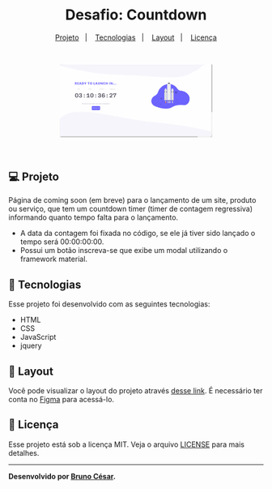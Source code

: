<h1 align="center">
  <span>Desafio: Countdown</span>
</h1>

<p align="center">
  <a href="#-projeto">Projeto</a>&nbsp;&nbsp;&nbsp;|&nbsp;&nbsp;&nbsp;
  <a href="#-tecnologias">Tecnologias</a>&nbsp;&nbsp;&nbsp;|&nbsp;&nbsp;&nbsp;
  <a href="#-layout">Layout</a>&nbsp;&nbsp;&nbsp;|&nbsp;&nbsp;&nbsp;
  <a href="#memo-licença">Licença</a>
</p>

<br>

<p align="center">
  <img alt="layout" src="./images/layout.gif" width="60%">
</p>

<br>

## 💻 Projeto

Página de coming soon (em breve) para o lançamento de um site, produto ou serviço, que tem um countdown timer (timer de contagem regressiva) informando quanto tempo falta para o lançamento.

* A data da contagem foi fixada no código, se ele já tiver sido lançado o tempo será 00:00:00:00.
* Possui um botão inscreva-se que exibe um modal utilizando o framework material.

## 🚀 Tecnologias

Esse projeto foi desenvolvido com as seguintes tecnologias:

- HTML
- CSS
- JavaScript
- jquery

## 🔖 Layout

Você pode visualizar o layout do projeto através [desse link](https://www.figma.com/file/oDZqw3v8fem3v3RC7bTKV5/DD-%2F-Countdown/duplicate). É necessário ter conta no [Figma](https://figma.com) para acessá-lo.

## :memo: Licença

Esse projeto está sob a licença MIT. Veja o arquivo [LICENSE](LICENSE.md) para mais detalhes.

---
**Desenvolvido por [Bruno César](https://github.com/brunocs90).**
